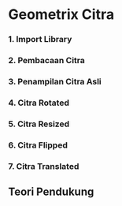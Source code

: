# Geometrix Citra

### 1. Import Library

### 2. Pembacaan Citra

### 3. Penampilan Citra Asli

### 4. Citra Rotated


### 5. Citra Resized


### 6. Citra Flipped


### 7. Citra Translated

## Teori Pendukung

